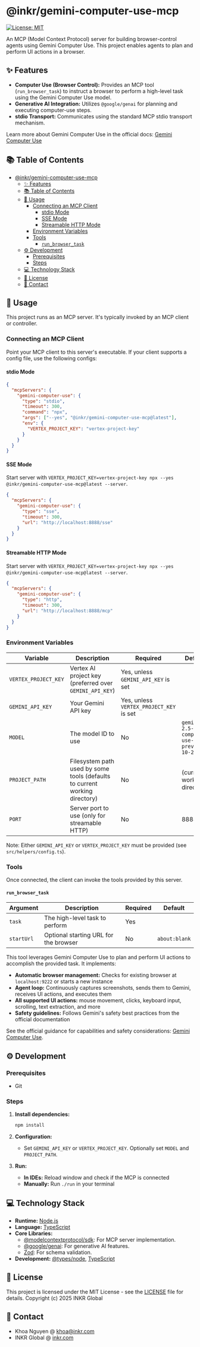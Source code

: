 # @inkr/gemini-computer-use-mcp

[![License: MIT](https://img.shields.io/badge/License-MIT-yellow.svg)](https://opensource.org/licenses/MIT)

An MCP (Model Context Protocol) server for building browser-control agents using Gemini Computer Use. This project enables agents to plan and perform UI actions in a browser.

## ✨ Features

- **Computer Use (Browser Control):** Provides an MCP tool (`run_browser_task`) to instruct a browser to perform a high-level task using the Gemini Computer Use model.
- **Generative AI Integration:** Utilizes `@google/genai` for planning and executing computer-use steps.
- **stdio Transport:** Communicates using the standard MCP stdio transport mechanism.

Learn more about Gemini Computer Use in the official docs: [Gemini Computer Use](https://ai.google.dev/gemini-api/docs/computer-use)

## 📚 Table of Contents

- [@inkr/gemini-computer-use-mcp](#inkrgemini-computer-use-mcp)
  - [✨ Features](#-features)
  - [📚 Table of Contents](#-table-of-contents)
  - [🚀 Usage](#-usage)
    - [Connecting an MCP Client](#connecting-an-mcp-client)
      - [stdio Mode](#stdio-mode)
      - [SSE Mode](#sse-mode)
      - [Streamable HTTP Mode](#streamable-http-mode)
    - [Environment Variables](#environment-variables)
    - [Tools](#tools)
      - [`run_browser_task`](#run_browser_task)
  - [⚙️ Development](#️-development)
    - [Prerequisites](#prerequisites)
    - [Steps](#steps)
  - [💻 Technology Stack](#-technology-stack)
  - [📜 License](#-license)
  - [📧 Contact](#-contact)

## 🚀 Usage

This project runs as an MCP server. It's typically invoked by an MCP client or controller.

### Connecting an MCP Client

Point your MCP client to this server's executable. If your client supports a config file, use the following configs:

#### stdio Mode

```JSON
{
  "mcpServers": {
    "gemini-computer-use": {
      "type": "stdio",
      "timeout": 300,
      "command": "npx",
      "args": ["--yes", "@inkr/gemini-computer-use-mcp@latest"],
      "env": {
        "VERTEX_PROJECT_KEY": "vertex-project-key"
      }
    }
  }
}
```

#### SSE Mode

Start server with `VERTEX_PROJECT_KEY=vertex-project-key npx --yes @inkr/gemini-computer-use-mcp@latest --server`.

```JSON
{
  "mcpServers": {
    "gemini-computer-use": {
      "type": "sse",
      "timeout": 300,
      "url": "http://localhost:8888/sse"
    }
  }
}
```

#### Streamable HTTP Mode

Start server with `VERTEX_PROJECT_KEY=vertex-project-key npx --yes @inkr/gemini-computer-use-mcp@latest --server`.

```JSON
{
  "mcpServers": {
    "gemini-computer-use": {
      "type": "http",
      "timeout": 300,
      "url": "http://localhost:8888/mcp"
    }
  }
}
```

### Environment Variables

| Variable              | Description                                                                | Required                                | Default                                  |
| --------------------- | -------------------------------------------------------------------------- | --------------------------------------- | ---------------------------------------- |
| `VERTEX_PROJECT_KEY`  | Vertex AI project key (preferred over `GEMINI_API_KEY`)                    | Yes, unless `GEMINI_API_KEY` is set     |                                          |
| `GEMINI_API_KEY`      | Your Gemini API key                                                        | Yes, unless `VERTEX_PROJECT_KEY` is set |                                          |
| `MODEL`               | The model ID to use                                                        | No                                      | `gemini-2.5-computer-use-preview-10-2025`|
| `PROJECT_PATH`        | Filesystem path used by some tools (defaults to current working directory) | No                                      | (current working directory)              |
| `PORT`                | Server port to use (only for streamable HTTP)                              | No                                      | 8888                                     |

Note: Either `GEMINI_API_KEY` or `VERTEX_PROJECT_KEY` must be provided (see `src/helpers/config.ts`).

### Tools

Once connected, the client can invoke the tools provided by this server.

#### `run_browser_task`

| Argument   | Description                                      | Required | Default        |
| ---------- | ------------------------------------------------ | -------- | -------------- |
| `task`     | The high-level task to perform                   | Yes      |                |
| `startUrl` | Optional starting URL for the browser            | No       | `about:blank`  |

This tool leverages Gemini Computer Use to plan and perform UI actions to accomplish the provided task. It implements:

- **Automatic browser management:** Checks for existing browser at `localhost:9222` or starts a new instance
- **Agent loop:** Continuously captures screenshots, sends them to Gemini, receives UI actions, and executes them
- **All supported UI actions:** mouse movement, clicks, keyboard input, scrolling, text extraction, and more
- **Safety guidelines:** Follows Gemini's safety best practices from the official documentation

See the official guidance for capabilities and safety considerations: [Gemini Computer Use](https://ai.google.dev/gemini-api/docs/computer-use).

## ⚙️ Development

### Prerequisites

- Git

### Steps

1. **Install dependencies:**

   ```bash
   npm install
   ```

2. **Configuration:**

   - Set `GEMINI_API_KEY` or `VERTEX_PROJECT_KEY`. Optionally set `MODEL` and `PROJECT_PATH`.

3. **Run:**
   - **In IDEs:** Reload window and check if the MCP is connected
   - **Manually:** Run `./run` in your terminal

## 💻 Technology Stack

- **Runtime:** [Node.js](https://nodejs.org/)
- **Language:** [TypeScript](https://www.typescriptlang.org/)
- **Core Libraries:**
  - [@modelcontextprotocol/sdk](https://www.npmjs.com/package/@modelcontextprotocol/sdk): For MCP server implementation.
  - [@google/genai](https://www.npmjs.com/package/@google/genai): For generative AI features.
  - [Zod](https://zod.dev/): For schema validation.
- **Development:** [@types/node](https://www.npmjs.com/package/@types/node), [TypeScript](https://www.npmjs.com/package/typescript)

## 📜 License

This project is licensed under the MIT License - see the [LICENSE](LICENSE) file for details.
Copyright (c) 2025 INKR Global

## 📧 Contact

- Khoa Nguyen @ [khoa@inkr.com](mailto:khoa@inkr.com)
- INKR Global @ [inkr.com](https://inkr.com)
